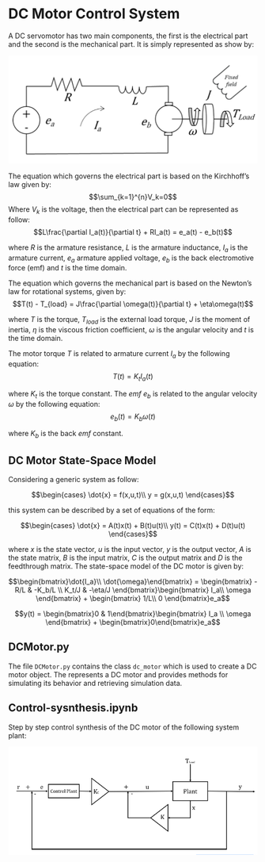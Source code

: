 # DC Motor Control System
A DC servomotor has two main components, the first is the electrical part and the second is the mechanical part. It is simply represented as show by:

![DC Motor Circuit](fig/Circuit.png)

The equation which governs the electrical part is based on the Kirchhoff’s law given by:
$$\sum_{k=1}^{n}V_k=0$$
Where $V_k$ is the voltage, then the electrical part can be represented as follow:
$$L\frac{\partial I_a(t)}{\partial t} + RI_a(t) = e_a(t) - e_b(t)$$

where $R$ is the armature resistance, $L$ is the armature inductance, $I_a$ is the armature current, $e_a$ armature applied voltage, $e_b$ is the back electromotive force (emf) and $t$ is the time domain.

The equation which governs the mechanical part is based on the Newton’s law for rotational systems, given by:
$$T(t) - T_{load} = J\frac{\partial \omega(t)}{\partial t} + \eta\omega(t)$$

where $T$ is the torque, $T_{load}$ is the external load torque, $J$ is the moment of inertia, $\eta$ is the viscous friction coefficient, $\omega$ is the angular velocity and $t$ is the time domain.

The motor torque $T$ is related to armature current $I_a$ by the following equation:
$$T(t) = K_tI_a(t)$$

where $K_t$ is the torque constant. The *emf* $e_b$ is related to the angular velocity $\omega$ by the following equation:
$$e_b(t) = K_b\omega(t)$$

where $K_b$ is the back *emf* constant. 

## DC Motor State-Space Model
Considering a generic system as follow:

$$\begin{cases} \dot{x} = f(x,u,t)\\
y = g(x,u,t) \end{cases}$$

this system can be described by a set of equations of the form:

$$\begin{cases} \dot{x} = A(t)x(t) + B(t)u(t)\\ 
y(t) = C(t)x(t) + D(t)u(t) \end{cases}$$

where $x$ is the state vector, $u$ is the input vector, $y$ is the output vector, $A$ is the state matrix, $B$ is the input matrix, $C$ is the output matrix and $D$ is the feedthrough matrix.
The state-space model of the DC motor is given by:

$$\begin{bmatrix}\dot{I_a}\\
\dot{\omega}\end{bmatrix} = \begin{bmatrix} -R/L & -K_b/L \\ 
K_t/J & -\eta/J \end{bmatrix}\begin{bmatrix} I_a\\
\omega \end{bmatrix} + \begin{bmatrix} 1/L\\
0 \end{bmatrix}e_a$$

$$y(t) = \begin{bmatrix}0 & 1\end{bmatrix}\begin{bmatrix} I_a \\ \omega \end{bmatrix} + \begin{bmatrix}0\end{bmatrix}e_a$$

## DCMotor.py
The file `DCMotor.py` contains the class `dc_motor` which is used to create a DC motor object. The represents a DC motor and provides methods for simulating its behavior and retrieving simulation data.

## Control-sysnthesis.ipynb
Step by step control synthesis of the DC motor of the following system plant:

![closed-loop](fig/closed-loop-system-plant.png)

